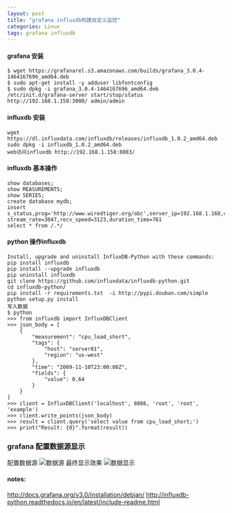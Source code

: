 ```yaml
---
layout: post
title: "grafana influxdb构建自定义监控"
categories: Linux
tags: grafana influxdb
---
```


#### grafana 安装
```
$ wget https://grafanarel.s3.amazonaws.com/builds/grafana_3.0.4-1464167696_amd64.deb
$ sudo apt-get install -y adduser libfontconfig
$ sudo dpkg -i grafana_3.0.4-1464167696_amd64.deb
/etc/init.d/grafana-server start/stop/status
http://192.168.1.158:3000/ admin/admin
```

#### influxdb 安装
```
wget https://dl.influxdata.com/influxdb/releases/influxdb_1.0.2_amd64.deb
sudo dpkg -i influxdb_1.0.2_amd64.deb
web访问influxdb http://192.168.1.158:8083/
```
<!--more-->
#### influxdb 基本操作
```
show databases;
show MEASUREMENTS;
show SERIES;
create database mydb;
insert s_status,prog='http://www.wiredtiger.org/abc',server_ip=192.168.1.168,client_ip=192.168.1.169 stream_rate=3047,recv_speed=3123,duration_time=761
select * from /.*/
```

#### python 操作influxdb
```
Install, upgrade and uninstall InfluxDB-Python with these commands:
pip install influxdb
pip install --upgrade influxdb
pip uninstall influxdb
git clone https://github.com/influxdata/influxdb-python.git
cd influxdb-python/
pip install -r requirements.txt  -i http://pypi.douban.com/simple
python setup.py install
写入数据
$ python
>>> from influxdb import InfluxDBClient
>>> json_body = [
    {
        "measurement": "cpu_load_short",
        "tags": {
            "host": "server01",
            "region": "us-west"
        },
        "time": "2009-11-10T23:00:00Z",
        "fields": {
            "value": 0.64
        }
    }
]
>>> client = InfluxDBClient('localhost', 8086, 'root', 'root', 'example')
>>> client.write_points(json_body)
>>> result = client.query('select value from cpu_load_short;')
>>> print("Result: {0}".format(result))
```
### grafana 配置数据源显示
配置数据源
![数据源](http://lyln.oss-cn-beijing.aliyuncs.com/wiredtiger/201610/influx_db.jpg)
最终显示效果
![数据显示](http://lyln.oss-cn-beijing.aliyuncs.com/wiredtiger/201610/ks_stream_status.jpg)

#### notes:
<http://docs.grafana.org/v3.0/installation/debian/>
<http://influxdb-python.readthedocs.io/en/latest/include-readme.html>